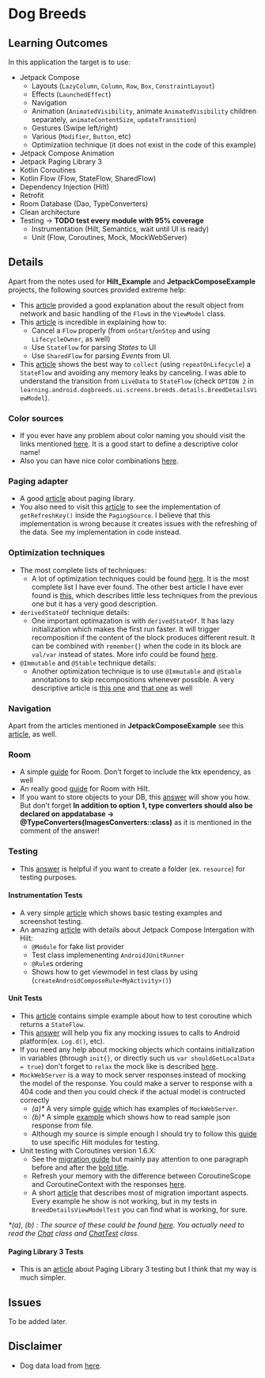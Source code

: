 # Dog Breeds

## Learning Outcomes
In this application the target is to use:
- Jetpack Compose
  - Layouts (`LazyColumn`, `Column`, `Row`, `Box`, `ConstraintLayout`)
  - Effects (`LaunchedEffect`)
  - Navigation
  - Animation (`AnimatedVisibility`, animate `AnimatedVisibility` children separately, `animateContentSize`, `updateTransition`)
  - Gestures (Swipe left/right)
  - Various (`Modifier`, `Button`, etc)
  - Optimization technique (it does not exist in the code of this example)
- Jetpack Compose Animation
- Jetpack Paging Library 3
- Kotlin Coroutines
- Kotlin Flow (Flow, StateFlow, SharedFlow)
- Dependency Injection (Hilt)
- Retrofit
- Room Database (Dao, TypeConverters)
- Clean architecture
- Testing -> **TODO test every module with 95% coverage**
  - Instrumentation (Hilt, Semantics, wait until UI is ready)
  - Unit (Flow, Coroutines, Mock, MockWebServer)

## Details
Apart from the notes used for **Hilt_Example** and **JetpackComposeExample** projects, the following sources provided extreme help:
- This [article](https://www.geeksforgeeks.org/kotlin-flow-in-android-with-example/) provided a good explanation about the result object from network and basic handling of the `Flow`s in the `ViewModel` class.    
- This [article](https://proandroiddev.com/livedata-vs-sharedflow-and-stateflow-in-mvvm-and-mvi-architecture-57aad108816d) is incredible in explaining how to:
  - Cancel a `Flow` properly (from `onStart`/`onStop` and using `LifecycleOwner`, as well)
  - Use `StateFlow` for parsing *States* to UI
  - Use `SharedFlow` for parsing *Events* from UI.
- This [article](https://medium.com/androiddevelopers/migrating-from-livedata-to-kotlins-flow-379292f419fb) shows the best way to `collect` (using `repeatOnLifecycle`) a `StateFlow` and avoiding any memory leaks by canceling. I was able to understand the transition from `LiveData` to `StateFlow` (check `OPTION 2` in `learning.android.dogbreeds.ui.screens.breeds.details.BreedDetailsViewModel`).

### Color sources
- If you ever have any problem about color naming you should visit the links mentioned [here](https://proandroiddev.com/naming-conventions-colors-xml-android-8f89139f1056).
It is a good start to define a descriptive color name!
- Also you can have nice color combinations [here](https://material.io/resources/color/#!/?view.left=0&view.right=0).

### Paging adapter
- A good [article](https://proandroiddev.com/infinite-lists-with-paging-3-in-jetpack-compose-b095533aefe6) about paging library.
- You also need to visit this [article](https://medium.com/simform-engineering/list-view-with-pagination-using-jetpack-compose-e131174eac8e) to see the implementation of `getRefreshKey()` inside the `PagingSource`. I believe that this implementation is wrong because it creates issues with the refreshing of the data. See my implementation in code instead.

### Optimization techniques
- The most complete lists of techniques:
  - A lot of optimization techniques could be found [here](https://skyyo.medium.com/performance-in-jetpack-compose-9a85ce02f8f9). It is the most complete list I have ever found. The other best article I have ever found is [this](https://multithreaded.stitchfix.com/blog/2022/08/05/jetpack-compose-recomposition/), which describes little less techniques from the previous one but it has a very good description.
- `derivedStateOf` technique details:
  - One important optimazation is with `derivedStateOf`. It has lazy initialization which makes the first run faster. It will trigger recomposition if the content of the block produces different result. It can be combined with `remember{}` when the code in its block are `val/var` instead of states. More info could be found [here](https://www.bontouch.com/case/state-and-derived-state-in-compose/).
- `@Immutable` and `@Stable` technique details:
  - Another optimization technique is to use `@Immutable` and `@Stable` annotations to skip recompositions whenever possible. A very descriptive article is [this one](https://blog.shreyaspatil.dev/promise-compose-compiler-and-imply-when-youll-change) and [that one](https://betterprogramming.pub/optimizing-recomposition-in-jetpack-compose-stability-system-f8ec0c92de33) as well

### Navigation
Apart from the articles mentioned in **JetpackComposeExample** see this [article](https://proandroiddev.com/jetpack-compose-navigation-architecture-with-viewmodels-1de467f19e1c), as well.

### Room
- A simple [guide](https://levelup.gitconnected.com/using-room-in-jetpack-compose-d2b6b674d3a5) for Room. Don't forget to include the ktx ependency, as well
- An really good [guide](https://svvashishtha.medium.com/using-room-with-hilt-cb57a1bc32f) for Room with Hilt.
- If you want to store objects to your DB, this [answer](https://stackoverflow.com/a/50452877) will show you how. But don't forget **In addition to option 1, type converters should also be declared on appdatabase -> @TypeConverters(ImagesConverters::class)** as it is mentioned in the comment of the answer!

### Testing
- This [answer](https://stackoverflow.com/a/38345579/1392366) is helpful if you want to create a folder (ex. `resource`) for testing purposes.
#### Instrumentation Tests
- A very simple [article](https://levelup.gitconnected.com/testing-in-compose-d09b59337e4e) which shows basic testing examples and screenshot testing.
- An amazing [article](https://medium.com/nerd-for-tech/writing-an-integration-test-with-jetpack-compose-and-dagger-hilt-8ef888c1a23d) with details about Jetpack Compose Intergation with Hilt:
  - `@Module` for fake list provider
  - Test class implemenenting `AndroidJUnitRunner`
  - `@Rule`s ordering
  - Shows how to get viewmodel in test class by using (`createAndroidComposeRule<MyActivity>()`)

#### Unit Tests
- This [article](https://fabiosanto.medium.com/unit-testing-coroutines-state-flow-c6e6de580027) contains simple example about how to test coroutine which returns a `StateFlow`.
- This [answer](https://stackoverflow.com/a/57958441/1392366) will help you fix any mocking issues to calls to Android platform(ex. `Log.d()`, etc).
- If you need any help about mocking objects which contains initialization in variables (through `init{}`, or directly such us `var shouldGetLocalData = true`) don't forget to `relax` the mock like is described [here](https://stackoverflow.com/questions/61151905/io-mockk-mockkexception-no-answer-found-for-savedstatehandle1-setkey-some).
- `MockWebServer` is a way to mock server responses instead of mocking the model of the response. You could make a server to response with a 404 code and then you could check if the actual model is contructed correctly
  - *(a)\** A very simple [guide](https://medium.com/mobile-app-development-publication/android-mock-server-for-unittest-82f5bbbf0362) which has examples of `MockWebServer`.
  - *(b)\** A simple [example](https://medium.com/mobile-app-development-publication/android-reading-a-text-file-during-test-2815671e8b3b) which shows how to read sample json response from file.
  - Although my source is simple enough I should try to follow this [guide](https://www.bloco.io/blog/mocking-retrofit-api-responses-with-mockwebserver-hilt) to use specific Hilt modules for testing.
- Unit testing with Coroutines version 1.6.X:
  - See the [migration guide](https://github.com/Kotlin/kotlinx.coroutines/blob/master/kotlinx-coroutines-test/MIGRATION.md) but mainly pay attention to one paragraph before and after the [bold title](
https://github.com/Kotlin/kotlinx.coroutines/blob/master/kotlinx-coroutines-test/MIGRATION.md#other-considerations).
  - Refresh your memory with the difference between CoroutineScope and CoroutineContext with the responses [here](https://stackoverflow.com/questions/54416840/kotlin-coroutines-scope-vs-coroutine-context).
  - A short [article](https://medium.com/@ralf.stuckert/testing-coroutines-update-1-6-0-701d53546683) that describes most of migration important aspects. Every example he show is not working, but in my tests in `BreedDetailsViewModelTest` you can find what is working, for sure.

*\*(a), (b) :  The source of these could be found [here](https://github.com/elye/demo_android_mock_web_service). You actually need to read the [Chat](https://github.com/elye/demo_android_mock_web_service/blob/master/app/src/main/java/com/example/mockserverexperiment/Chat.kt) class and [ChatTest](https://github.com/elye/demo_android_mock_web_service/blob/master/app/src/test/java/com/example/mockserverexperiment/ChatTest.kt) class.*

#### Paging Library 3 Tests
- This is an [article](https://medium.com/@mohamed.gamal.elsayed/android-how-to-test-paging-3-pagingsource-433251ade028) about Paging Library 3 testing but I think that my way is much simpler.

## Issues
To be added later.

## Disclaimer
- Dog data load from [here](https://documenter.getpostman.com/view/4016432/the-dog-api/RW81vZ4Z#26bd3f92-dd58-4569-bc13-22fa76396fe8).
